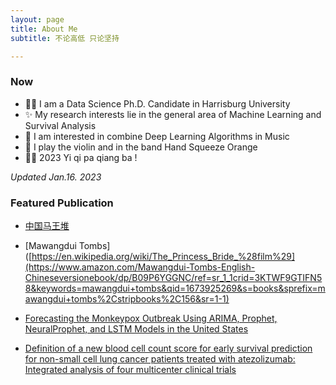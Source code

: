 ```yaml
---
layout: page
title: About Me
subtitle: 不论高低 只论坚持

---
```


### Now

- 👩‍🎓  I am a Data Science Ph.D. Candidate in Harrisburg University 
- ✨  My research interests lie in the general area of Machine Learning and Survival Analysis 
- 🎼  I am interested in combine Deep Learning Algorithms in Music
- 🍊  I play the violin and in the band Hand Squeeze Orange
- 🧗‍♀️  2023 Yi qi pa qiang ba !

*Updated Jan.16. 2023*


### Featured Publication

- [中国马王堆](https://book.douban.com/subject/35830402/)

- [Mawangdui Tombs]([https://en.wikipedia.org/wiki/The_Princess_Bride_%28film%29](https://www.amazon.com/Mawangdui-Tombs-English-Chineseversionebook/dp/B09P6YGGNC/ref=sr_1_1crid=3KTWF9GTIFN58&keywords=mawangdui+tombs&qid=1673925269&s=books&sprefix=mawangdui+tombs%2Cstripbooks%2C156&sr=1-1)


- [Forecasting the Monkeypox Outbreak Using ARIMA, Prophet, NeuralProphet, and LSTM Models in the United States](https://www.mdpi.com/2571-9394/5/1/5)


- [Definition of a new blood cell count score for early survival prediction for non-small cell lung cancer patients treated with atezolizumab: Integrated analysis of four multicenter clinical trials](https://www.frontiersin.org/articles/10.3389/fimmu.2022.961926/full)
